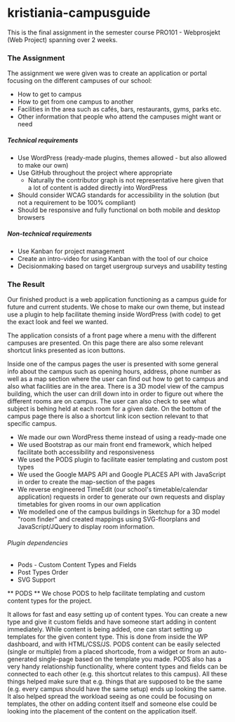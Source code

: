 # kristiania-campusguide

This is the final assignment in the semester course PRO101 - Webprosjekt (Web Project) spanning over 2 weeks.

### The Assignment

The assignment we were given was to create an application or portal focusing on the different campuses of our school:
- How to get to campus
- How to get from one campus to another
- Facilities in the area such as cafés, bars, restaurants, gyms, parks etc.
- Other information that people who attend the campuses might want or need

##### Technical requirements
- Use WordPress (ready-made plugins, themes allowed - but also allowed to make our own)
- Use GitHub throughout the project where appropriate
  - Naturally the contributor graph is not representative here given that a lot of content is added directly into WordPress
- Should consider WCAG standards for accessibility in the solution (but not a requirement to be 100% compliant)
- Should be responsive and fully functional on both mobile and desktop browsers

##### Non-technical requirements
- Use Kanban for project management
- Create an intro-video for using Kanban with the tool of our choice
- Decisionmaking based on target usergroup surveys and usability testing

### The Result

Our finished product is a web application functioning as a campus guide for future and current students.
We chose to make our own theme, but instead use a plugin to help facilitate theming inside WordPress (with code) to get the exact look and feel we wanted.

The application consists of a front page where a menu with the different campuses are presented. On this page there are also some relevant shortcut links presented as icon buttons. 

Inside one of the campus pages the user is presented with some general info about the campus such as opening hours, address, phone number as well as a map section where the user can find out how to get to campus and also what facilities are in the area. There is a 3D model view of the campus building, which the user can drill down into in order to figure out where the different rooms are on campus. The user can also check to see what subject is behing held at each room for a given date. On the bottom of the campus page there is also a shortcut link icon section relevant to that specific campus.

- We made our own WordPress theme instead of using a ready-made one
- We used Bootstrap as our main front end framework, which helped facilitate both accessibility and responsiveness
- We used the PODS plugin to facilitate easier templating and custom post types
- We used the Google MAPS API and Google PLACES API with JavaScript in order to create the map-section of the pages
- We reverse engineered TimeEdit (our school's timetable/calendar application) requests in order to generate our own requests and display timetables for given rooms in our own application
- We modelled one of the campus buildings in Sketchup for a 3D model "room finder" and created mappings using SVG-floorplans and JavaScript/JQuery to display room information.

###### Plugin dependencies
- Pods - Custom Content Types and Fields
- Post Types Order
- SVG Support

** PODS **
We chose PODS to help facilitate templating and custom content types for the project.

It allows for fast and easy setting up of content types. You can create a new type and give it custom fields and have someone start adding in content immediately.
While content is being added, one can start setting up templates for the given content type. This is done from inside the WP dashboard, and with HTML/CSS/JS.
PODS content can be easily selected (single or multiple) from a placed shortcode, from a widget or from an auto-generated single-page based on the template you made.
PODS also has a very handy relationship functionality, where content types and fields can be connected to each other (e.g. this shortcut relates to this campus). All these things helped make sure that e.g. things that are supposed to be the same (e.g. every campus should have the same setup) ends up looking the same. It also helped spread the workload seeing as one could be focusing on templates, the other on adding content itself and someone else could be looking into the placement of the content on the application itself.